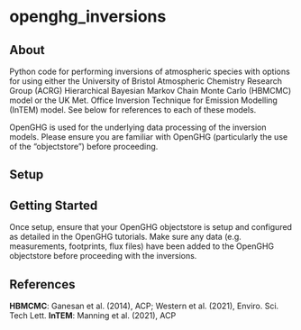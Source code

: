 # openghg_inversions
## About 
Python code for performing inversions of atmospheric species with options for using either the University of Bristol Atmospheric Chemistry Research Group (ACRG) Hierarchical Bayesian Markov Chain Monte Carlo (HBMCMC) model or the UK Met. Office Inversion Technique for Emission Modelling (InTEM) model. See below for references to each of these models. 

OpenGHG is used for the underlying data processing of the inversion models. Please ensure you are familiar with OpenGHG (particularly the use of the “objectstore”) before proceeding. 

## Setup

## Getting Started
Once setup, ensure that your OpenGHG objectstore is setup and configured as detailed in the OpenGHG tutorials. Make sure any data (e.g. measurements, footprints, flux files) have been added to the OpenGHG objectstore before proceeding with the inversions. 


## References
**HBMCMC**: 
Ganesan et al. (2014), ACP; Western et al. (2021), Enviro. Sci. Tech Lett. 
**InTEM**:
 Manning et al. (2021), ACP
